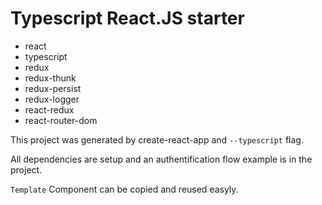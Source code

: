 # Typescript React.JS starter
- react
- typescript
- redux
- redux-thunk
- redux-persist
- redux-logger
- react-redux
- react-router-dom

This project was generated by create-react-app and `--typescript` flag.

All dependencies are setup and an authentification flow example is in the project.

`Template` Component can be copied and reused easyly.